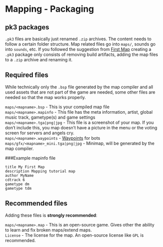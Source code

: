 Mapping - Packaging
===================

pk3 packages
------------

`.pk3` files are basically just renamed `.zip` archives. The content needs to follow a certain folder structure.
Map related files go into `maps/`, sounds go into `sounds`, etc. If you followed the suggestion from [First Map](mapping-FirstMap)
creating a `.pk3` package only consists of removing build artifacts, adding the map files to a `.zip` archive and renaming it.

Required files
--------------

While technically only the `.bsp` file generated by the map compiler and all used assets that are not part of the game are needed,
some other files are needed so that the map works properly.

`maps/<mapname>.bsp` - This is your compiled map file  
`maps/<mapname>.mapinfo` - This file has the meta information, artist, global music track, gametype(s) and game settings  
`maps/<mapname>.tga|png|jpg` - This file is a screenshot of your map. If you don’t include this, you map doesn’t have a picture in the menu or the voting screen for servers and angels cry.  
`maps/<mapname>.waypoints` - [Waypoints](mapping-Waypoints) for bots  
`maps/gfx/<mapname>_mini.tga|png|jpg` - Minimap, will be generated by the map compiler.  

###Example mapinfo file

```
title My First Map
description Mapping tutorial map
author MyName
cdtrack 6
gametype dm
gametype tdm
```

Recommended files
-----------------

Adding these files is **strongly recommended**:

`maps/<mapname>.map` - This is an open-source game. Gives other the ability to learn and fix broken maps/extend maps.  
`License` - The license for the map. An open-source license like `GPL` is recommended.  
